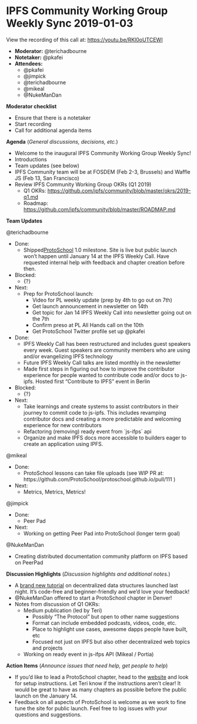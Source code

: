 # IPFS Community Working Group Weekly Sync 2019-01-03

View the recording of this call at: https://youtu.be/RKl0oUTCEWI

-   **Moderator:** @terichadbourne
-   **Notetaker:** @pkafei
-   **Attendees:**
    -   @pkafei
    -   @jimpick
    -   @terichadbourne
    -   @mikeal
    -   @NukeManDan

**Moderator checklist**
-   Ensure that there is a notetaker
-   Start recording
-   Call for additional agenda items

**Agenda** (_General discussions, decisions, etc._)
-   Welcome to the inaugural IPFS Community Working Group Weekly Sync!
-   Introductions
-   Team updates (see below)
-   IPFS Community team will be at FOSDEM (Feb 2-3, Brussels) and Waffle JS (Feb 13, San Francisco)
-   Review IPFS Community Working Group OKRs (Q1 2019)
    -   Q1 OKRs: <https://github.com/ipfs/community/blob/master/okrs/2019-q1.md>
    -   Roadmap: <https://github.com/ipfs/community/blob/master/ROADMAP.md>

**Team Updates**

@terichadbourne
-   Done:
    -   Shipped[ProtoSchool](https://proto.school) 1.0 milestone. Site is live but public launch won’t happen until January 14 at the IPFS Weekly Call. Have requested internal help with feedback and chapter creation before then.
-   Blocked:
    -   {?}
-   Next:
    -   Prep for ProtoSchool launch:
        -   Video for PL weekly update (prep by 4th to go out on 7th)
        -   Get launch announcement in newsletter on 14th
        -   Get topic for Jan 14 IPFS Weekly Call into newsletter going out on the 7th
        -   Confirm preso at PL All Hands call on the 10th
        -   Get ProtoSchool Twitter profile set up
@pkafei
-   Done:
    -   IPFS Weekly Call has been restructured and includes guest speakers every week. Guest speakers are community members who are using and/or evangelizing IPFS technology
    -   Future IPFS Weekly Call talks are listed monthly in the newsletter
    -   Made first steps in figuring out how to improve the contributor experience for people wanted to contribute code and/or docs to js-ipfs. Hosted first “Contribute to IPFS” event in Berlin
-   Blocked:
    -   {?}
-   Next:
    -   Take learnings and create systems to assist contributors in their journey to commit code to js-ipfs. This includes revamping contributor docs and creating a more predictable and welcoming experience for new contributors
    -   Refactoring (removing) ready event from \`js-ifps\` api
    -   Organize and make IPFS docs more accessible to builders eager to create an application using IPFS.

@mikeal
-   Done:
    -   ProtoSchool lessons can take file uploads (see WIP PR at: https&#x3A;//github.com/ProtoSchool/protoschool.github.io/pull/111 )
-   Next:
    -   Metrics, Metrics, Metrics!
    
@jimpick
-   Done:
    -   Peer Pad
-   Next:
    -   Working on getting Peer Pad into ProtoSchool (longer term goal)

  @NukeManDan
  -   Creating distributed documentation community platform on IPFS based on PeerPad

**Discussion Highlights** (_Discussion highlights and additional notes._)
-   A [brand new tutorial](https://proto.school/#/data-structures/01) on decentralized data structures launched last night. It’s code-free and beginner-friendly and we’d love your feedback!
- @NukeManDan offered to start a ProtoSchool chapter in Denver!
-  Notes from discussion of Q1 OKRs:
    -   Medium publication (led by Teri)
        -   Possibly “The Protocol” but open to other name suggestions
        -   Format can include embedded podcasts, videos, code, etc.
        -   Place to highlight use cases, awesome dapps people have built, etc
        -   Focused not just on IPFS but also other decentralized web topics and projects
    -   Working on ready event in js-ifps API (Mikeal / Portia)

**Action Items** (_Announce issues that need help, get people to help_)
-   If you’d like to lead a ProtoSchool chapter, head to the [website](https://proto.school) and look for setup instructions. Let Teri know if the instructions aren’t clear! It would be great to have as many chapters as possible before the public launch on the January 14.
-   Feedback on all aspects of ProtoSchool is welcome as we work to fine tune the site for public launch. Feel free to log issues with your questions and suggestions.
